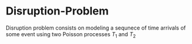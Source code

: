 # Disruption-Problem
Disruption problem consists on modeling a sequnece of time arrivals of some event using two Poisson processes $T_1$ and $T_2$
